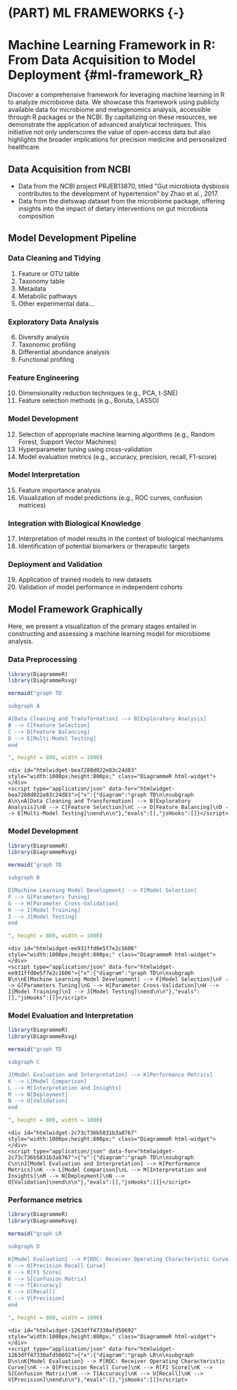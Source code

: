 # (PART) ML FRAMEWORKS  {-}
# Machine Learning Framework in R: From Data Acquisition to Model Deployment {#ml-framework_R}
Discover a comprehensive framework for leveraging machine learning in R to analyze microbiome data. We showcase this framework using publicly available data for microbiome and metagenomics analysis, accessible through R packages or the NCBI. By capitalizing on these resources, we demonstrate the application of advanced analytical techniques. This initiative not only underscores the value of open-access data but also highlights the broader implications for precision medicine and personalized healthcare.

## Data Acquisition from NCBI
- Data from the NCBI project PRJEB13870, titled "Gut microbiota dysbiosis contributes to the development of hypertension" by Zhao et al., 2017.
- Data from the dietswap dataset from the microbiome package, offering insights into the impact of dietary interventions on gut microbiota composition


## Model Development Pipeline

### Data Cleaning and Tidying
1. Feature or OTU table
2. Taxonomy table
3. Metadata
4. Metabolic pathways
5. Other experimental data...

### Exploratory Data Analysis
6. Diversity analysis
7. Taxonomic profiling
8. Differential abundance analysis
9. Functional profiling

### Feature Engineering
10. Dimensionality reduction techniques (e.g., PCA, t-SNE)
11. Feature selection methods (e.g., Boruta, LASSO)

### Model Development
12. Selection of appropriate machine learning algorithms (e.g., Random Forest, Support Vector Machines)
13. Hyperparameter tuning using cross-validation
14. Model evaluation metrics (e.g., accuracy, precision, recall, F1-score)

### Model Interpretation
15. Feature importance analysis
16. Visualization of model predictions (e.g., ROC curves, confusion matrices)

### Integration with Biological Knowledge
17. Interpretation of model results in the context of biological mechanisms
18. Identification of potential biomarkers or therapeutic targets

### Deployment and Validation
19. Application of trained models to new datasets
20. Validation of model performance in independent cohorts


## Model Framework Graphically

Here, we present a visualization of the primary stages entailed in constructing and assessing a machine learning model for microbiome analysis.


### Data Preprocessing


```r
library(DiagrammeR)
library(DiagrammeRsvg)

mermaid("graph TD

subgraph A

A[Data Cleaning and Transformation] --> B[Exploratory Analysis]
B --> C[Feature Selection]
C --> D[Feature Balancing]
D --> E[Multi-Model Testing]
end

", height = 800, width = 1000)
```

```{=html}
<div id="htmlwidget-bea7288d022e83c24d83" style="width:1000px;height:800px;" class="DiagrammeR html-widget"></div>
<script type="application/json" data-for="htmlwidget-bea7288d022e83c24d83">{"x":{"diagram":"graph TD\n\nsubgraph A\n\nA[Data Cleaning and Transformation] --> B[Exploratory Analysis]\nB --> C[Feature Selection]\nC --> D[Feature Balancing]\nD --> E[Multi-Model Testing]\nend\n\n"},"evals":[],"jsHooks":[]}</script>
```


### Model Development


```r
library(DiagrammeR)
library(DiagrammeRsvg)

mermaid("graph TD

subgraph B

E[Machine Learning Model Development] --> F[Model Selection]
F --> G[Parameters Tuning]
G --> H[Parameter Cross-Validation]
H --> I[Model Training]
I --> J[Model Testing]
end

", height = 800, width = 1000)
```

```{=html}
<div id="htmlwidget-ee931ffd0e5f7e2c1606" style="width:1000px;height:800px;" class="DiagrammeR html-widget"></div>
<script type="application/json" data-for="htmlwidget-ee931ffd0e5f7e2c1606">{"x":{"diagram":"graph TD\n\nsubgraph B\n\nE[Machine Learning Model Development] --> F[Model Selection]\nF --> G[Parameters Tuning]\nG --> H[Parameter Cross-Validation]\nH --> I[Model Training]\nI --> J[Model Testing]\nend\n\n"},"evals":[],"jsHooks":[]}</script>
```


### Model Evaluation and Interpretation


```r
library(DiagrammeR)
library(DiagrammeRsvg)

mermaid("graph TD

subgraph C

J[Model Evaluation and Interpretation] --> K[Performance Metrics]
K --> L[Model Comparison]
L --> M[Interpretation and Insights]
M --> N[Deployment]
N --> O[Validation]
end

", height = 800, width = 1000)
```

```{=html}
<div id="htmlwidget-2c73c736b5831b3a8767" style="width:1000px;height:800px;" class="DiagrammeR html-widget"></div>
<script type="application/json" data-for="htmlwidget-2c73c736b5831b3a8767">{"x":{"diagram":"graph TD\n\nsubgraph C\n\nJ[Model Evaluation and Interpretation] --> K[Performance Metrics]\nK --> L[Model Comparison]\nL --> M[Interpretation and Insights]\nM --> N[Deployment]\nN --> O[Validation]\nend\n\n"},"evals":[],"jsHooks":[]}</script>
```


### Performance metrics


```r
library(DiagrammeR)
library(DiagrammeRsvg)

mermaid("graph LR

subgraph D

K{Model Evaluation} --> P[ROC: Receiver Operating Characteristic Curve]
K --> Q[Precision Recall Curve]
K --> R[F1 Score]
K --> S[Confusion Matrix]
K --> T[Accuracy]
K --> U[Recall]
K --> V[Precision]
end

", height = 800, width = 1000)
```

```{=html}
<div id="htmlwidget-1263dff47330afd50692" style="width:1000px;height:800px;" class="DiagrammeR html-widget"></div>
<script type="application/json" data-for="htmlwidget-1263dff47330afd50692">{"x":{"diagram":"graph LR\n\nsubgraph D\n\nK{Model Evaluation} --> P[ROC: Receiver Operating Characteristic Curve]\nK --> Q[Precision Recall Curve]\nK --> R[F1 Score]\nK --> S[Confusion Matrix]\nK --> T[Accuracy]\nK --> U[Recall]\nK --> V[Precision]\nend\n\n"},"evals":[],"jsHooks":[]}</script>
```

